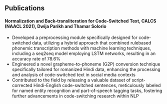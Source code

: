## Publications 

#### Normalization and Back-transliteration for Code-Switched Text, CALCS (NAACL 2021), Dwija Parikh and Thamar Solorio  
* Developed a preprocessing module specifically designed for code-switched data, utilizing a hybrid approach that combined rulebased phonemic transcription methods with machine learning techniques, including a seq2seq model employing LSTM networks, resulting in an accuracy rate of 78.6%
* Engineered a novel grapheme-to-phoneme (G2P) conversion technique specifically tailored for romanized Hindi data, enhancing the processing and analysis of code-switched text in social media contexts
* Contributed to the field by releasing a valuable dataset of script-corrected Hindi-English code-switched sentences, meticulously labeled for named entity recognition and part-of-speech tagging tasks, fostering further advancements in code-switching research within NLP  
